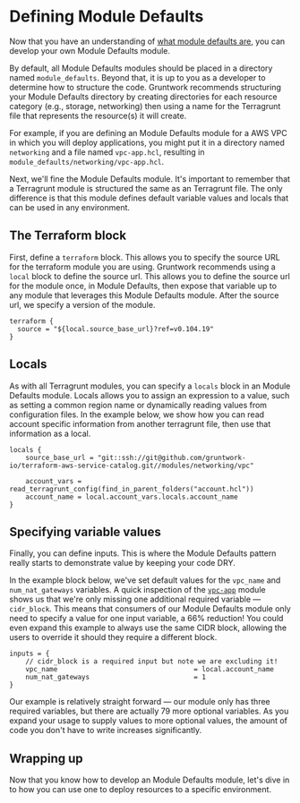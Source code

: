 # Defining Module Defaults

Now that you have an understanding of [what module defaults are](index.md), you can develop your own Module Defaults module.

By default, all Module Defaults modules should be placed in a directory named `module_defaults`. Beyond that, it is up to you as a developer to determine how to structure the code. Gruntwork recommends structuring your Module Defaults directory by creating directories for each resource category (e.g., storage, networking) then using a name for the Terragrunt file that represents the resource(s) it will create.

For example, if you are defining an Module Defaults module for a AWS VPC in which you will deploy applications, you might put it in a directory named `networking` and a file named `vpc-app.hcl`, resulting in `module_defaults/networking/vpc-app.hcl`.

Next, we'll fine the Module Defaults module. It's important to remember that a Terragrunt module is structured the same as an Terragrunt file. The only difference is that this module defines default variable values and locals that can be used in any environment.

## The Terraform block

First, define a `terraform` block. This allows you to specify the source URL for the terraform module you are using. Gruntwork recommends using a `local` block to define the source url. This allows you to define the source url for the module once, in Module Defaults, then expose that variable up to any module that leverages this Module Defaults module. After the source url, we specify a version of the module.

```hcl title=module_defaults/networking/vpc-app.hcl
terraform {
  source = "${local.source_base_url}?ref=v0.104.19"
}
```

## Locals

As with all Terragrunt modules, you can specify a `locals` block in an Module Defaults module. Locals allows you to assign an expression to a value, such as setting a common region name or dynamically reading values from configuration files. In the example below, we show how you can read account specific information from another terragrunt file, then use that information as a local.

```hcl title=module_defaults/networking/vpc-app.hcl
locals {
    source_base_url = "git::ssh://git@github.com/gruntwork-io/terraform-aws-service-catalog.git//modules/networking/vpc"

    account_vars = read_terragrunt_config(find_in_parent_folders("account.hcl"))
    account_name = local.account_vars.locals.account_name
}
```

## Specifying variable values

Finally, you can define inputs. This is where the Module Defaults pattern really starts to demonstrate value by keeping your code DRY.

In the example block below, we've set default values for the `vpc_name` and `num_nat_gateways` variables. A quick inspection of the [`vpc-app`](../../../reference/modules/terraform-aws-vpc/vpc-app/) module shows us that we're only missing one additional required variable — `cidr_block`. This means that consumers of our Module Defaults module only need to specify a value for one input variable, a 66% reduction! You could even expand this example to always use the same CIDR block, allowing the users to override it should they require a different block.

```hcl title=module_defaults/networking/vpc-app.hcl
inputs = {
    // cidr_block is a required input but note we are excluding it!
    vpc_name                                  = local.account_name
    num_nat_gateways                          = 1
}
```
Our example is relatively straight forward — our module only has three required variables, but there are actually 79 more optional variables. As you expand your usage to supply values to more optional values, the amount of code you don't have to write increases significantly.

## Wrapping up

Now that you know how to develop an Module Defaults module, let's dive in to how you can use one to deploy resources to a specific environment.


<!-- ##DOCS-SOURCER-START
{
  "sourcePlugin": "local-copier",
  "hash": "5a702455a545a6221db36c66f41c13a7"
}
##DOCS-SOURCER-END -->
